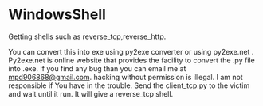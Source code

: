 # WindowsShell
Getting shells such as reverse_tcp,reverse_http.

You can convert this into exe using py2exe converter or using py2exe.net .
Py2exe.net is online website that provides the facility to convert the .py file into .exe.
If you find any bug than you can email me at mpd906868@gmail.com.
hacking without permission is illegal.
I am not responsible if You have in the trouble.
Send the client_tcp.py to the victim and wait until it run.
It will give a reverse_tcp shell.
